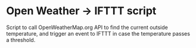 # Open Weather -> IFTTT script

Script to call OpenWeatherMap.org API to find
the current outside temperature, and trigger an event
to IFTTT in case the temperature passes a threshold.